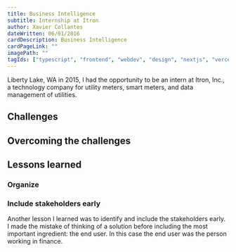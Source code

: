```yaml
---
title: Business Intelligence
subtitle: Internship at Itron
author: Xavier Collantes
dateWritten: 06/01/2016
cardDescription: Business Intelligence
cardPageLink: ""
imagePath: ""
tagIds: ["typescript", "frontend", "webdev", "design", "nextjs", "vercel"]
---
```


Liberty Lake, WA in 2015, I had the opportunity to be an intern at Itron, Inc.,
a technology company for utility meters, smart meters, and data management of
utilities.

##

## Challenges

## Overcoming the challenges

## Lessons learned

### Organize

### Include stakeholders early

Another lesson I learned was to identify and include the stakeholders early. I
made the mistake of thinking of a solution before including the most important
ingredient: the end user. In this case the end user was the person working in
finance.
